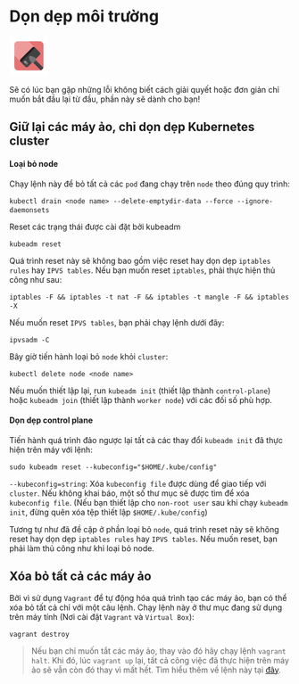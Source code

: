 # Dọn dẹp môi trường
<p align="left">
<img src="/docs/images/cleaning.png" width="70">
</p>

Sẽ có lúc bạn gặp những lỗi không biết cách giải quyết hoặc đơn giản chỉ muốn bắt đầu lại từ đầu, phần này sẽ dành cho bạn!

## Giữ lại các máy ảo, chỉ dọn dẹp Kubernetes cluster

#### Loại bỏ node

Chạy lệnh này để bỏ tất cả các `pod` đang chạy trên `node` theo đúng quy trình:

    kubectl drain <node name> --delete-emptydir-data --force --ignore-daemonsets

Reset các trạng thái được cài đặt bởi kubeadm

    kubeadm reset

Quá trình reset này sẽ không bao gồm việc reset hay dọn dẹp `iptables rules` hay `IPVS tables`. Nếu bạn muốn reset `iptables`, phải thực hiện thủ công như sau:

    iptables -F && iptables -t nat -F && iptables -t mangle -F && iptables -X

Nếu muốn reset `IPVS tables`, bạn phải chạy lệnh dưới đây:

    ipvsadm -C

Bây giờ tiến hành loại bỏ `node` khỏi `cluster`:

    kubectl delete node <node name>

Nếu muốn thiết lập lại, run `kubeadm init` (thiết lập thành `control-plane`) hoặc `kubeadm join` (thiết lập thành `worker node`) với các đối số phù hợp.

#### Dọn dẹp control plane

Tiến hành quá trình đảo ngược lại tất cả các thay đổi `kubeadm init` đã thực hiện trên máy với lệnh:

    sudo kubeadm reset --kubeconfig="$HOME/.kube/config"

`--kubeconfig=string`: Xóa `kubeconfig file` được dùng để giao tiếp với `cluster`. Nếu không khai báo, một số thư mục sẽ được tìm để xóa `kubeconfig file`. (Nếu bạn thiết lập cho `non-root user` sau khi chạy `kubeadm init`, đừng quên xóa tệp thiết lập `$HOME/.kube/config`)

Tương tự như đã đề cập ở phần loại bỏ `node`, quá trình reset này sẽ không reset hay dọn dẹp `iptables rules` hay `IPVS tables`. Nếu muốn reset, bạn phải làm thủ công như khi loại bỏ node.

## Xóa bỏ tất cả các máy ảo

Bởi vì sử dụng `Vagrant` để tự động hóa quá trình tạo các máy ảo, bạn có thể xóa bỏ tất cả chỉ với một câu lệnh. Chạy lệnh này ở thư mục đang sử dụng trên máy tính (Nơi cài đặt `Vagrant` và `Virtual Box`):

    vagrant destroy

>Nếu bạn chỉ muốn tắt các máy ảo, thay vào đó hãy chạy lệnh `vagrant halt`. Khi đó, lúc `vagrant up` lại, tất cả công việc đã thực hiện trên máy ảo sẽ vẫn còn đó thay vì mất hết. Tìm hiểu thêm về lệnh này tại [đây](https://developer.hashicorp.com/vagrant/docs/cli/halt).